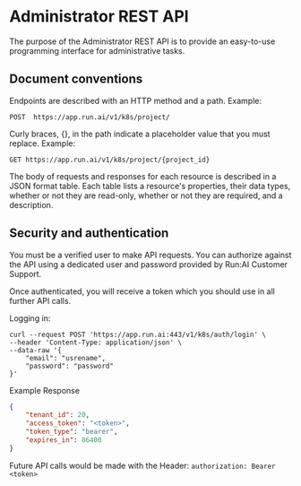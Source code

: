 # Administrator REST API

The purpose of the Administrator  REST API is to provide an easy-to-use programming interface for administrative tasks.

## Document conventions

Endpoints are described with an HTTP method and a path. Example:

`POST  https://app.run.ai/v1/k8s/project/`


Curly braces, {}, in the path indicate a placeholder value that you must replace. Example:

`GET https://app.run.ai/v1/k8s/project/{project_id}`

The body of requests and responses for each resource is described in a JSON format table. Each table lists a resource's properties, their data types, whether or not they are read-only, whether or not they are required, and a description.


## Security and authentication

You must be a verified user to make API requests. You can authorize against the API using a dedicated user and password provided by Run:AI Customer Support.

Once authenticated, you will receive a token which you should use in all further API calls. 

Logging in:

``` shell
curl --request POST 'https://app.run.ai:443/v1/k8s/auth/login' \
--header 'Content-Type: application/json' \
--data-raw '{
	"email": "usrename",
	"password": "password"
}'
```

Example Response

``` json
{
    "tenant_id": 20,
    "access_token": "<token>",
    "token_type": "bearer",
    "expires_in": 86400
}
```

Future API calls would be made with the Header: `authorization: Bearer <token>`
